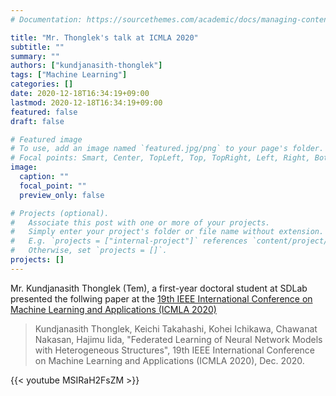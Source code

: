 ```yaml
---
# Documentation: https://sourcethemes.com/academic/docs/managing-content/

title: "Mr. Thonglek's talk at ICMLA 2020"
subtitle: ""
summary: ""
authors: ["kundjanasith-thonglek"]
tags: ["Machine Learning"]
categories: []
date: 2020-12-18T16:34:19+09:00
lastmod: 2020-12-18T16:34:19+09:00
featured: false
draft: false

# Featured image
# To use, add an image named `featured.jpg/png` to your page's folder.
# Focal points: Smart, Center, TopLeft, Top, TopRight, Left, Right, BottomLeft, Bottom, BottomRight.
image:
  caption: ""
  focal_point: ""
  preview_only: false

# Projects (optional).
#   Associate this post with one or more of your projects.
#   Simply enter your project's folder or file name without extension.
#   E.g. `projects = ["internal-project"]` references `content/project/deep-learning/index.md`.
#   Otherwise, set `projects = []`.
projects: []
---
```


Mr. Kundjanasith Thonglek (Tem), a first-year doctoral student at SDLab presented the follwing paper at the [19th IEEE International Conference on Machine Learning and Applications (ICMLA 2020)](https://www.icmla-conference.org/icmla20/)

<!--more-->

> Kundjanasith Thonglek, Keichi Takahashi, Kohei Ichikawa, Chawanat Nakasan, Hajimu Iida, "Federated Learning of Neural Network Models with Heterogeneous Structures", 19th IEEE International Conference on Machine Learning and Applications (ICMLA 2020), Dec. 2020.

{{< youtube  MSIRaH2FsZM >}}
